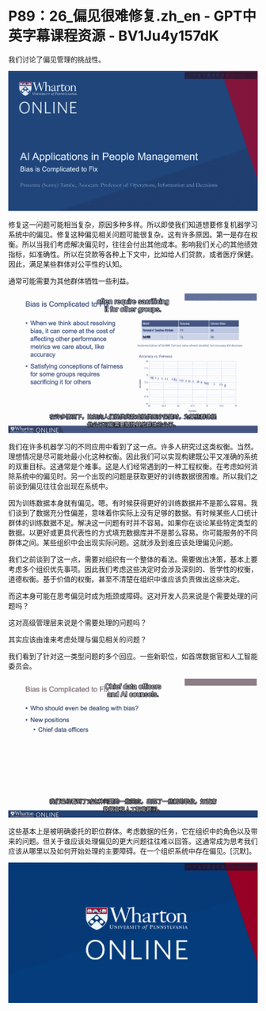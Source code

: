 # P89：26_偏见很难修复.zh_en - GPT中英字幕课程资源 - BV1Ju4y157dK

我们讨论了偏见管理的挑战性。

![](img/b2449d599e568b6b40accc19dbc412a0_1.png)

修复这一问题可能相当复杂，原因多种多样。所以即使我们知道想要修复机器学习系统中的偏见。修复这种偏见相关问题可能很复杂。这有许多原因。第一是存在权衡。所以当我们考虑解决偏见时，往往会付出其他成本。影响我们关心的其他绩效指标，如准确性。所以在贷款等各种上下文中，比如给人们贷款，或者医疗保健。因此，满足某些群体对公平性的认知。

通常可能需要为其他群体牺牲一些利益。

![](img/b2449d599e568b6b40accc19dbc412a0_3.png)

我们在许多机器学习的不同应用中看到了这一点。许多人研究过这类权衡。当然。理想情况是尽可能地最小化这种权衡。因此我们可以实现构建既公平又准确的系统的双重目标。这通常是个难事。这是人们经常遇到的一种工程权衡。在考虑如何消除系统中的偏见时。另一个出现的问题是获取更好的训练数据很困难。所以我们之前谈到偏见往往会出现在系统中。

因为训练数据本身就有偏见。嗯。有时候获得更好的训练数据并不是那么容易。我们谈到了数据充分性偏差，意味着你实际上没有足够的数据。有时候某些人口统计群体的训练数据不足。解决这一问题有时并不容易。如果你在谈论某些特定类型的数据。以更好或更具代表性的方式填充数据库并不是那么容易。你可能服务的不同群体之间。某些组织中会出现实际问题。这就涉及到谁应该处理偏见问题。

我们之前谈到了这一点，需要对组织有一个整体的看法。需要做出决策，基本上要考虑多个组织优先事项。因此我们考虑这些决定时会涉及深刻的、哲学性的权衡，道德权衡。基于价值的权衡。甚至不清楚在组织中谁应该负责做出这些决定。

而这本身可能在思考偏见时成为瓶颈或障碍。这对开发人员来说是个需要处理的问题吗？

这对高级管理层来说是个需要处理的问题吗？

其实应该由谁来考虑处理与偏见相关的问题？

我们看到了针对这一类型问题的多个回应。一些新职位，如首席数据官和人工智能委员会。

![](img/b2449d599e568b6b40accc19dbc412a0_5.png)

这些基本上是被明确委托的职位群体。考虑数据的任务，它在组织中的角色以及带来的问题。但关于谁应该处理偏见的更大问题往往难以回答。这通常成为思考我们应该从哪里以及如何开始处理的主要障碍。在一个组织系统中存在偏见。[沉默]。

![](img/b2449d599e568b6b40accc19dbc412a0_7.png)
